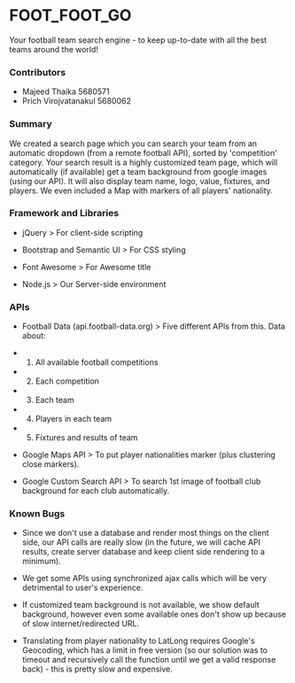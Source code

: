# FOOT_FOOT_GO #

Your football team search engine - to keep up-to-date with all the best teams around the world!

### Contributors ###

* Majeed Thaika 5680571
* Prich Virojvatanakul 5680062

### Summary ###

We created a search page which you can search your team from an automatic dropdown (from a remote football API), sorted by 'competition' category. Your search result is a highly customized team page, which will automatically (if available) get a team background from google images (using our API). It will also display team name, logo, value, fixtures, and players. We even included a Map with markers of all players' nationality.

### Framework and Libraries ###

* jQuery > For client-side scripting

* Bootstrap and Semantic UI > For CSS styling

* Font Awesome > For Awesome title

* Node.js > Our Server-side environment

### APIs ###

* Football Data (api.football-data.org) > Five different APIs from this. Data about:

* 1. All available football competitions
* 2. Each competition
* 3. Each team
* 4. Players in each team
* 5. Fixtures and results of team

* Google Maps API > To put player nationalities marker (plus clustering close markers).

* Google Custom Search API > To search 1st image of football club background for each club automatically.

### Known Bugs ###

* Since we don't use a database and render most things on the client side, our API calls are really slow (in the future, we will cache API results, create server database and keep client side rendering to a minimum).

* We get some APIs using synchronized ajax calls which will be very detrimental to user's experience.

* If customized team background is not available, we show default background, however even some available ones don't show up because of slow internet/redirected URL.

* Translating from player nationality to LatLong requires Google's Geocoding, which has a limit in free version (so our solution was to timeout and recursively call the function until we get a valid response back) - this is pretty slow and expensive.